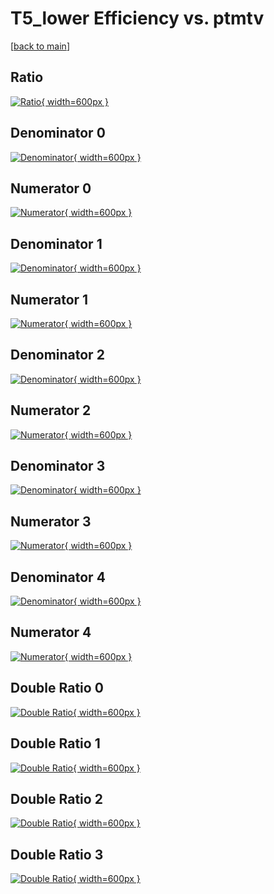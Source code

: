 # T5_lower Efficiency vs. ptmtv

[[back to main](./)]



## Ratio

[![Ratio](../mtv/var/T5_lower_xtr_211_-1_eff_ptmtv.png){ width=600px }](../mtv/var/T5_lower_xtr_211_-1_eff_ptmtv.pdf)

## Denominator 0

[![Denominator](../mtv/den/T5_lower_xtr_211_-1_eff_ptmtv_den0.png){ width=600px }](../mtv/den/T5_lower_xtr_211_-1_eff_ptmtv_den0.pdf)

## Numerator 0

[![Numerator](../mtv/num/T5_lower_xtr_211_-1_eff_ptmtv_num0.png){ width=600px }](../mtv/num/T5_lower_xtr_211_-1_eff_ptmtv_num0.pdf)

## Denominator 1

[![Denominator](../mtv/den/T5_lower_xtr_211_-1_eff_ptmtv_den1.png){ width=600px }](../mtv/den/T5_lower_xtr_211_-1_eff_ptmtv_den1.pdf)

## Numerator 1

[![Numerator](../mtv/num/T5_lower_xtr_211_-1_eff_ptmtv_num1.png){ width=600px }](../mtv/num/T5_lower_xtr_211_-1_eff_ptmtv_num1.pdf)

## Denominator 2

[![Denominator](../mtv/den/T5_lower_xtr_211_-1_eff_ptmtv_den2.png){ width=600px }](../mtv/den/T5_lower_xtr_211_-1_eff_ptmtv_den2.pdf)

## Numerator 2

[![Numerator](../mtv/num/T5_lower_xtr_211_-1_eff_ptmtv_num2.png){ width=600px }](../mtv/num/T5_lower_xtr_211_-1_eff_ptmtv_num2.pdf)

## Denominator 3

[![Denominator](../mtv/den/T5_lower_xtr_211_-1_eff_ptmtv_den3.png){ width=600px }](../mtv/den/T5_lower_xtr_211_-1_eff_ptmtv_den3.pdf)

## Numerator 3

[![Numerator](../mtv/num/T5_lower_xtr_211_-1_eff_ptmtv_num3.png){ width=600px }](../mtv/num/T5_lower_xtr_211_-1_eff_ptmtv_num3.pdf)

## Denominator 4

[![Denominator](../mtv/den/T5_lower_xtr_211_-1_eff_ptmtv_den4.png){ width=600px }](../mtv/den/T5_lower_xtr_211_-1_eff_ptmtv_den4.pdf)

## Numerator 4

[![Numerator](../mtv/num/T5_lower_xtr_211_-1_eff_ptmtv_num4.png){ width=600px }](../mtv/num/T5_lower_xtr_211_-1_eff_ptmtv_num4.pdf)

## Double Ratio 0

[![Double Ratio](../mtv/ratio/T5_lower_xtr_211_-1_eff_ptmtv_ratio0.png){ width=600px }](../mtv/ratio/T5_lower_xtr_211_-1_eff_ptmtv_ratio0.pdf)

## Double Ratio 1

[![Double Ratio](../mtv/ratio/T5_lower_xtr_211_-1_eff_ptmtv_ratio1.png){ width=600px }](../mtv/ratio/T5_lower_xtr_211_-1_eff_ptmtv_ratio1.pdf)

## Double Ratio 2

[![Double Ratio](../mtv/ratio/T5_lower_xtr_211_-1_eff_ptmtv_ratio2.png){ width=600px }](../mtv/ratio/T5_lower_xtr_211_-1_eff_ptmtv_ratio2.pdf)

## Double Ratio 3

[![Double Ratio](../mtv/ratio/T5_lower_xtr_211_-1_eff_ptmtv_ratio3.png){ width=600px }](../mtv/ratio/T5_lower_xtr_211_-1_eff_ptmtv_ratio3.pdf)

